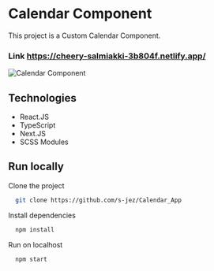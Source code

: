 # Calendar Component

This project is a Custom Calendar Component. <br />
### Link https://cheery-salmiakki-3b804f.netlify.app/

![Calendar Component](https://i.imgur.com/9gy9Dur.jpeg)

## Technologies
- React.JS
- TypeScript
- Next.JS
- SCSS Modules

## Run locally

Clone the project

```bash
  git clone https://github.com/s-jez/Calendar_App
```

Install dependencies

```bash
  npm install
```

Run on localhost

```bash
  npm start
```
